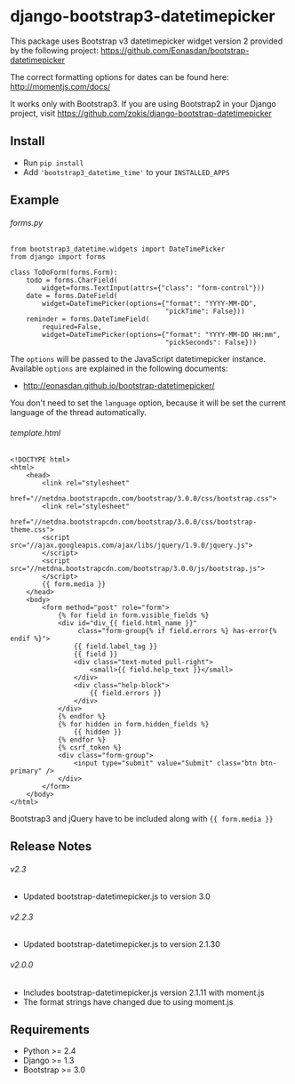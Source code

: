 django-bootstrap3-datetimepicker
================================

This package uses Bootstrap v3 datetimepicker widget version 2 provided by the following project:
 https://github.com/Eonasdan/bootstrap-datetimepicker

The correct formatting options for dates can be found here:
 http://momentjs.com/docs/

It works only with Bootstrap3. If you are using Bootstrap2 in your Django project, 
visit https://github.com/zokis/django-bootstrap-datetimepicker


Install
-------------------------------

* Run `pip install `
* Add `'bootstrap3_datetime_time'` to your `INSTALLED_APPS`


Example
--------------------------------

###### forms.py
	from bootstrap3_datetime.widgets import DateTimePicker
	from django import forms
	
    class ToDoForm(forms.Form):
        todo = forms.CharField(
            widget=forms.TextInput(attrs={"class": "form-control"}))
        date = forms.DateField(
            widget=DateTimePicker(options={"format": "YYYY-MM-DD",
                                           "pickTime": False}))
        reminder = forms.DateTimeField(
            required=False,
            widget=DateTimePicker(options={"format": "YYYY-MM-DD HH:mm",
                                           "pickSeconds": False}))

The `options` will be passed to the JavaScript datetimepicker instance. 
Available `options` are explained in the following documents:

* http://eonasdan.github.io/bootstrap-datetimepicker/

You don't need to set the `language` option, 
because it will be set the current language of the thread automatically.

###### template.html
	<!DOCTYPE html>
	<html>
	    <head>
	        <link rel="stylesheet" 
	              href="//netdna.bootstrapcdn.com/bootstrap/3.0.0/css/bootstrap.css">
	        <link rel="stylesheet" 
	              href="//netdna.bootstrapcdn.com/bootstrap/3.0.0/css/bootstrap-theme.css">
	        <script src="//ajax.googleapis.com/ajax/libs/jquery/1.9.0/jquery.js">
	        </script>
	        <script src="//netdna.bootstrapcdn.com/bootstrap/3.0.0/js/bootstrap.js">
	        </script>
	        {{ form.media }}
	    </head>
	    <body>
	        <form method="post" role="form">
	            {% for field in form.visible_fields %}
	            <div id="div_{{ field.html_name }}" 
	                 class="form-group{% if field.errors %} has-error{% endif %}">
	                {{ field.label_tag }}
	                {{ field }}
	                <div class="text-muted pull-right">
	                    <small>{{ field.help_text }}</small>
	                </div>
	                <div class="help-block">
	                    {{ field.errors }}
	                </div>
	            </div>
	            {% endfor %}
	            {% for hidden in form.hidden_fields %}
	                {{ hidden }}
	            {% endfor %}
	            {% csrf_token %}
	            <div class="form-group">
	                <input type="submit" value="Submit" class="btn btn-primary" />
	            </div>
	        </form>
	    </body>
	</html>

Bootstrap3 and jQuery have to be included along with `{{ form.media }}`


Release Notes
-------------------------------

###### v2.3

* Updated bootstrap-datetimepicker.js to version 3.0


###### v2.2.3

* Updated bootstrap-datetimepicker.js to version 2.1.30


###### v2.0.0

* Includes bootstrap-datetimepicker.js version 2.1.11 with moment.js
* The format strings have changed due to using moment.js 


Requirements
-------------------------------

* Python >= 2.4
* Django >= 1.3
* Bootstrap >= 3.0


